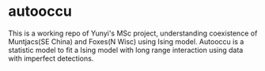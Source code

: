 # autooccu
This is a working repo of Yunyi's MSc project, understanding coexistence of Muntjacs(SE China) and Foxes(N Wisc) using Ising model. 
Autooccu is a statistic model to fit a Ising model with long range interaction using data with imperfect detections.
